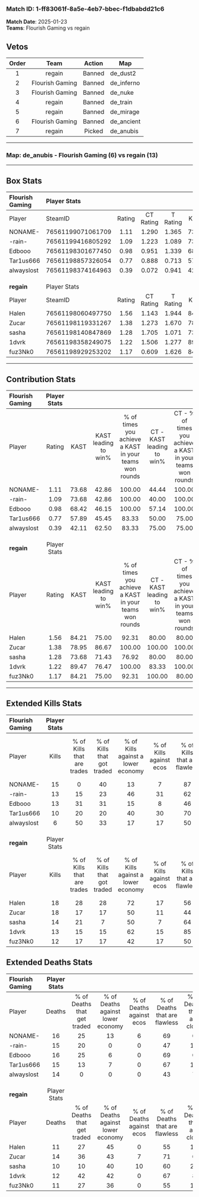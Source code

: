 ### Match ID: 1-ff83061f-8a5e-4eb7-bbec-f1dbabdd21c6  
**Match Date**: 2025-01-23  
**Teams**: Flourish Gaming vs regain  

## Vetos  

| Order | Team | Action | Map |
| :---: | :--: | :----: | --- |
| 1 | regain | Banned | de_dust2 |
| 2 | Flourish Gaming | Banned | de_inferno |
| 3 | Flourish Gaming | Banned | de_nuke |
| 4 | regain | Banned | de_train |
| 5 | regain | Banned | de_mirage |
| 6 | Flourish Gaming | Banned | de_ancient |
| 7 | regain | Picked | de_anubis |

---  

### **Map**: de_anubis - Flourish Gaming (6) vs regain (13)  
---  

## Box Stats  

| **Flourish Gaming** | Player Stats      |        |           |          |       |       |       |         |        |      |     |
| :- | :- | :-: | :-: | :-: | :-: | :-: | :-: | :-: | :-: | :-: | :-: |
| Player              | SteamID           | Rating | CT Rating | T Rating | KAST  |  ADR  | Kills | Assists | Deaths | K/D  | HS% |
| NONAME-             | 76561199071061709 |  1.11  |   1.290   |  1.365   | 73.68 | 81.1  |  15   |    4    |   16   | 0.94 | 73  |
| -rain-              | 76561199416805292 |  1.09  |   1.223   |  1.089   | 73.68 | 93.3  |  13   |    4    |   15   | 0.87 | 30  |
| Edbooo              | 76561198301677450 |  0.98  |   0.951   |  1.339   | 68.42 | 76.9  |  13   |    6    |   16   | 0.81 | 30  |
| Tar1us666           | 76561198857326054 |  0.77  |   0.888   |  0.713   | 57.89 | 68.0  |  10   |    6    |   15   | 0.67 | 30  |
| alwayslost          | 76561198374164963 |  0.39  |   0.072   |  0.941   | 42.11 | 41.5  |   6   |    1    |   14   | 0.43 | 33  |
|                     |                   |        |           |          |       |       |       |         |        |      |     |
|                     |                   |        |           |          |       |       |       |         |        |      |     |
|                     |                   |        |           |          |       |       |       |         |        |      |     |
| **regain**          | Player Stats      |        |           |          |       |       |       |         |        |      |     |
| Player              | SteamID           | Rating | CT Rating | T Rating | KAST  |  ADR  | Kills | Assists | Deaths | K/D  | HS% |
| Halen               | 76561198060497750 |  1.56  |   1.143   |  1.944   | 84.21 | 104.5 |  18   |    8    |   11   | 1.64 | 27  |
| Zucar               | 76561198119331267 |  1.38  |   1.273   |  1.670   | 78.95 | 89.8  |  18   |    6    |   14   | 1.29 | 50  |
| sasha               | 76561198140847869 |  1.28  |   1.705   |  1.071   | 73.68 | 90.5  |  14   |    6    |   10   | 1.40 | 50  |
| 1dvrk               | 76561198358249075 |  1.22  |   1.506   |  1.277   | 89.47 | 70.5  |  13   |    5    |   12   | 1.08 | 15  |
| fuz3Nk0             | 76561198929253202 |  1.17  |   0.609   |  1.626   | 84.21 | 72.7  |  12   |    4    |   11   | 1.09 | 50  |
---  

## Contribution Stats  

| **Flourish Gaming** | Player Stats |       |                      |                                                        |                           |                                                             |                          |                                                            |
| :- | :-: | :-: | :-: | :-: | :-: | :-: | :-: | :-: |
| Player              |    Rating    | KAST  | KAST leading to win% | % of times you achieve a KAST in your teams won rounds | CT - KAST leading to win% | CT - % of times you achieve a KAST in your teams won rounds | T - KAST leading to win% | T - % of times you achieve a KAST in your teams won rounds |
| NONAME-             |     1.11     | 73.68 |        42.86         |                         100.00                         |           44.44           |                           100.00                            |          40.00           |                           100.00                           |
| -rain-              |     1.09     | 73.68 |        42.86         |                         100.00                         |           40.00           |                           100.00                            |          50.00           |                           100.00                           |
| Edbooo              |     0.98     | 68.42 |        46.15         |                         100.00                         |           57.14           |                           100.00                            |          33.33           |                           100.00                           |
| Tar1us666           |     0.77     | 57.89 |        45.45         |                         83.33                          |           50.00           |                            75.00                            |          40.00           |                           100.00                           |
| alwayslost          |     0.39     | 42.11 |        62.50         |                         83.33                          |           75.00           |                            75.00                            |          50.00           |                           100.00                           |
|                     |              |       |                      |                                                        |                           |                                                             |                          |                                                            |
|                     |              |       |                      |                                                        |                           |                                                             |                          |                                                            |
|                     |              |       |                      |                                                        |                           |                                                             |                          |                                                            |
| **regain**          | Player Stats |       |                      |                                                        |                           |                                                             |                          |                                                            |
| Player              |    Rating    | KAST  | KAST leading to win% | % of times you achieve a KAST in your teams won rounds | CT - KAST leading to win% | CT - % of times you achieve a KAST in your teams won rounds | T - KAST leading to win% | T - % of times you achieve a KAST in your teams won rounds |
| Halen               |     1.56     | 84.21 |        75.00         |                         92.31                          |           80.00           |                            80.00                            |          72.73           |                           100.00                           |
| Zucar               |     1.38     | 78.95 |        86.67         |                         100.00                         |          100.00           |                           100.00                            |          80.00           |                           100.00                           |
| sasha               |     1.28     | 73.68 |        71.43         |                         76.92                          |           80.00           |                            80.00                            |          66.67           |                           75.00                            |
| 1dvrk               |     1.22     | 89.47 |        76.47         |                         100.00                         |           83.33           |                           100.00                            |          72.73           |                           100.00                           |
| fuz3Nk0             |     1.17     | 84.21 |        75.00         |                         92.31                          |          100.00           |                            80.00                            |          66.67           |                           100.00                           |
---  

## Extended Kills Stats  

| **Flourish Gaming** | Player Stats |                            |                            |                                    |                         |                              |                                 |                                       |                    |           |
| :- | :-: | :-: | :-: | :-: | :-: | :-: | :-: | :-: | :-: | :-: |
| Player              |    Kills     | % of Kills that are trades | % of Kills that got traded | % of Kills against a lower economy | % of Kills against ecos | % of Kills that are flawless | % of Kills that are close duels | % of Kills that are assisted by flash | Pistol Round Kills | AWP Kills |
| NONAME-             |      15      |             0              |             40             |                 13                 |            7            |              87              |                7                |                   0                   |         4          |     0     |
| -rain-              |      13      |             15             |             23             |                 46                 |           31            |              62              |                8                |                   8                   |         0          |     0     |
| Edbooo              |      13      |             31             |             31             |                 15                 |            8            |              46              |               23                |                   0                   |         1          |     0     |
| Tar1us666           |      10      |             20             |             20             |                 40                 |           30            |              70              |               10                |                  10                   |         0          |     0     |
| alwayslost          |      6       |             50             |             33             |                 17                 |           17            |              50              |               17                |                   0                   |         0          |     1     |
|                     |              |                            |                            |                                    |                         |                              |                                 |                                       |                    |           |
|                     |              |                            |                            |                                    |                         |                              |                                 |                                       |                    |           |
|                     |              |                            |                            |                                    |                         |                              |                                 |                                       |                    |           |
| **regain**          | Player Stats |                            |                            |                                    |                         |                              |                                 |                                       |                    |           |
| Player              |    Kills     | % of Kills that are trades | % of Kills that got traded | % of Kills against a lower economy | % of Kills against ecos | % of Kills that are flawless | % of Kills that are close duels | % of Kills that are assisted by flash | Pistol Round Kills | AWP Kills |
| Halen               |      18      |             28             |             28             |                 72                 |           17            |              56              |                6                |                   0                   |         0          |     0     |
| Zucar               |      18      |             17             |             17             |                 50                 |           11            |              44              |               11                |                   6                   |         4          |     0     |
| sasha               |      14      |             21             |             7              |                 50                 |            7            |              64              |                0                |                   0                   |         0          |     0     |
| 1dvrk               |      13      |             15             |             15             |                 62                 |           15            |              85              |                8                |                   8                   |         1          |     4     |
| fuz3Nk0             |      12      |             17             |             17             |                 42                 |           17            |              50              |                8                |                   0                   |         1          |     0     |
## Extended Deaths Stats  

| **Flourish Gaming** | Player Stats |                             |                                   |                          |                               |                            |                           |               |
| :- | :-: | :-: | :-: | :-: | :-: | :-: | :-: | :-: |
| Player              |    Deaths    | % of Deaths that get traded | % of Deaths against lower economy | % of Deaths against ecos | % of Deaths that are flawless | % of Deaths that are close | % of Deaths while blinded | Deaths to AWP |
| NONAME-             |      16      |             25              |                13                 |            6             |              69               |             0              |             0             |       1       |
| -rain-              |      15      |             20              |                 0                 |            0             |              47               |             13             |            13             |       1       |
| Edbooo              |      16      |             25              |                 6                 |            0             |              69               |             0              |             0             |       1       |
| Tar1us666           |      15      |             13              |                 7                 |            0             |              67               |             13             |             0             |       0       |
| alwayslost          |      14      |              0              |                 0                 |            0             |              43               |             7              |             0             |       1       |
|                     |              |                             |                                   |                          |                               |                            |                           |               |
|                     |              |                             |                                   |                          |                               |                            |                           |               |
|                     |              |                             |                                   |                          |                               |                            |                           |               |
| **regain**          | Player Stats |                             |                                   |                          |                               |                            |                           |               |
| Player              |    Deaths    | % of Deaths that get traded | % of Deaths against lower economy | % of Deaths against ecos | % of Deaths that are flawless | % of Deaths that are close | % of Deaths while blinded | Deaths to AWP |
| Halen               |      11      |             27              |                45                 |            0             |              55               |             18             |             0             |       0       |
| Zucar               |      14      |             36              |                43                 |            7             |              71               |             0              |             7             |       1       |
| sasha               |      10      |             10              |                40                 |            10            |              60               |             20             |             0             |       0       |
| 1dvrk               |      12      |             42              |                42                 |            0             |              67               |             8              |             0             |       0       |
| fuz3Nk0             |      11      |             27              |                36                 |            0             |              55               |             18             |             9             |       0       |

